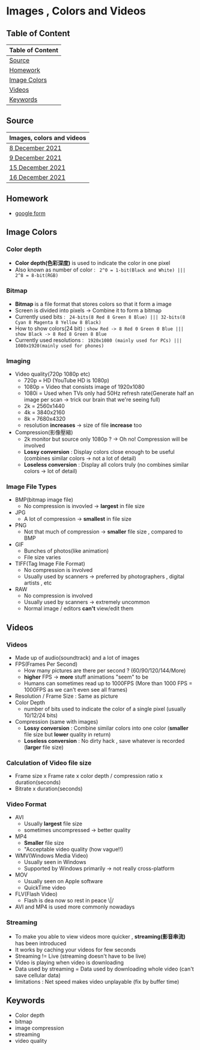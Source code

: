 # Images , Colors and Videos #

## Table of Content ## 
| Table of Content |
| :------------------- | 
| [Source](#Source)|
| [Homework](#Homework) |
| [Image Colors](#Image-Colors) |
| [Videos](#Videos) |
| [Keywords](#Keywords) |

## Source ##

| Images, colors and videos |
| :------------------- | 
| [8 December 2021](https://github.com/SMSOSS/ict_notes/blob/master/notes/08Dec.md)|
| [9 December 2021](https://github.com/SMSOSS/ict_notes/blob/master/notes/09Dec.md) |
| [15 December 2021](https://github.com/SMSOSS/ict_notes/blob/master/notes/15Dec.md) |
| [16 December 2021](https://github.com/SMSOSS/ict_notes/blob/master/notes/16Dec.md) |
 
## Homework ##
-  [google form](https://docs.google.com/forms/d/e/1FAIpQLSdA_swHfVyhCcZf7cMGXOF92vj9A93O9WhjBJncKZ4pY9JCZA/viewform?hr_submission=ChgIn5r6vj0SEAjC6r6z8gwSBwjG9KnypAsQAQ)

## Image Colors ## 
### Color depth ###
-  **Color depth(色彩深度)** is used to indicate the color in one pixel
-  Also known as number of color : ``` 2^0 = 1-bit(Black and White) |||  2^8 = 8-bit(RGB)```  

### Bitmap ###
-  **Bitmap** is a file format that stores colors so that it form a image
-  Screen is divided into pixels -> Combine it to form a bitmap
-  Currently used bits : ``` 24-bits(8 Red 8 Green 8 Blue) ||| 32-bits(8 Cyan 8 Magenta 8 Yellow 8 Black)```
-  How to show colors(24 bit) :  ```show Red -> 8 Red 0 Green 0 Blue ||| show Black -> 8 Red 8 Green 8 Blue```
-  Currently used resolutions : ``` 1920x1080 (mainly used for PCs) ||| 1080x1920(mainly used for phones)``` 

### Imaging ###
-  Video quality(720p 1080p etc)
    - 720p = HD (YouTube HD is 1080p)
    - 1080p = Video that consists image of 1920x1080
    - 1080i = Used when TVs only had 50Hz refresh rate(Generate half an image per scan -> trick our brain that we're seeing full)
    - 2k = 2560x1440 
    - 4k = 3840x2160
    - 8k = 7680x4320
    - resolution **increases** -> size of file **increase** too
-  Compression(影像壓縮)
    - 2k monitor but source only 1080p ? -> Oh no! Compression will be involved
    - **Lossy conversion** : Display colors close enough to be useful (combines similar colors -> not a lot of detail)
    - **Loseless conversion** : Display all colors truly (no combines similar colors -> lot of detail) 

### Image File Types ###
-  BMP(bitmap image file)
    - No compression is invovled -> **largest** in file size
-  JPG 
    - A lot of compression -> **smallest** in file size
-  PNG
    - Not that much of compression -> **smaller** file size , compared to BMP
-  GIF
    - Bunches of photos(like animation)
    - File size varies
-  TIFF(Tag Image File Format)
    - No compression is involved 
    - Usually used by scanners -> preferred by photographers , digital artists , etc
-  RAW
    - No compression is involved
    - Usually used by scanners -> extremely uncommon
    - Normal image / editors **can't** view/edit them           

## Videos ## 
### Videos ###
-  Made up of audio(soundtrack) and a lot of images
-  FPS(Frames Per Second)
    - How many pictures are there per second ? (60/90/120/144/More)
    - **higher** FPS -> **more** stuff animations "seem" to be
    - Humans can sometimes read up to 1000FPS (More than 1000 FPS = 1000FPS as we can't even see all frames)
-  Resolution / Frame Size : Same as picture
-  Color Depth 
    - number of bits used to indicate the color of a single pixel (usually 10/12/24 bits)
-  Compression (same with images)
    - **Lossy conversion** : Combine similar colors into one color (**smaller** file size but **lower** quality in return)
    - **Loseless conversion** : No dirty hack , save whatever is recorded (**larger** file size) 

### Calculation of Video file size ###
- Frame size x Frame rate x color depth / compression ratio x duration(seconds)
- Bitrate x duration(seconds) 

### Video Format ###
-  AVI
    - Usually **largest** file size 
    - sometimes uncompressed -> better quality
-  MP4
    - **Smaller** file size
    - "Acceptable video quality (how vague!!)
-  WMV(Windows Media Video)
    - Usually seen in Windows
    - Supported by Windows primarily -> not really cross-platform
-  MOV
    - Usually seen on Apple software
    - QuickTime video    
-  FLV(Flash Video)
    - Flash is dea now so rest in peace \\|/
-  AVI and MP4 is used more commonly nowadays  

### Streaming ###
- To make you able to view videos more quicker , **streaming(影音串流)** has been introduced
- It works by caching your videos for few seconds
- Streaming != Live (streaming doesn't have to be live)
- Video is playing when video is downloading 
- Data used by streaming = Data used by downloading whole video (can't save cellular data)
- limitations : Net speed makes video unplayable (fix by buffer time)

## Keywords ##
-  Color depth 
-  bitmap
-  image compression
-  streaming
-  video quality
